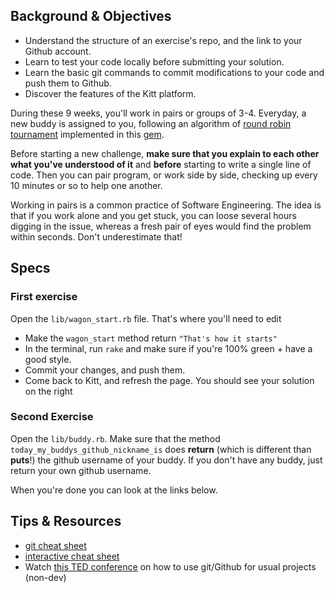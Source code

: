 ## Background & Objectives

* Understand the structure of an exercise's repo, and the link to your Github account.
* Learn to test your code locally before submitting your solution.
* Learn the basic git commands to commit modifications to your code and push them to Github.
* Discover the features of the Kitt platform.

During these 9 weeks, you'll work in pairs or groups of 3-4. Everyday, a new buddy is assigned to you, following an algorithm of [round robin tournament](http://en.wikipedia.org/wiki/Round-robin_tournament) implemented in this [gem](https://github.com/ssaunier/round_robin_tournament).

Before starting a new challenge, **make sure that you explain to each other what you've understood of it** and **before** starting to write a single line of code. Then you can pair program, or work side by side, checking up every 10 minutes or so to help one another.

Working in pairs is a common practice of Software Engineering. The idea is that if you work alone and you get stuck, you can loose several hours digging in the issue, whereas a fresh pair of eyes would find the problem within seconds. Don't underestimate that!

## Specs

### First exercise

Open the `lib/wagon_start.rb` file. That's where you'll need to edit

* Make the `wagon_start` method return `"That's how it starts"`
* In the terminal, run `rake` and make sure if you're 100% green + have a good style.
* Commit your changes, and push them.
* Come back to Kitt, and refresh the page. You should see your solution on the right

### Second Exercise

Open the `lib/buddy.rb`. Make sure that the method `today_my_buddys_github_nickname_is` does **return** (which is different than **puts**!) the github username of your buddy. If you don't have any buddy, just return your own github username.

When you're done you can look at the links below.

## Tips & Resources

* [git cheat sheet](http://rogerdudler.github.io/git-guide/files/git_cheat_sheet.pdf)
* [interactive cheat sheet](http://www.ndpsoftware.com/git-cheatsheet.html)
* Watch [this TED conference](http://www.ted.com/talks/clay_shirky_how_the_internet_will_one_day_transform_government.html) on how to use git/Github for usual projects (non-dev)
